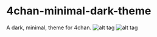 # 4chan-minimal-dark-theme
A dark, minimal, theme for 4chan.
![alt tag](https://i.imgur.com/mbN28bB.png)
![alt tag](https://i.imgur.com/TABrMCA.png)
